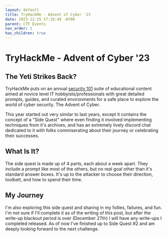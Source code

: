 ```yaml
---
layout: default
title: TryHackMe - Advent of Cyber '23
date: 2023-12-25 17:18:49 -0700
parent: CTF Events
nav_order: 1
has_children: true
---
```


# TryHackMe - Advent of Cyber '23

## The Yeti Strikes Back?

TryHackMe puts on an annual [security 101](https://tryhackme.com/room/adventofcyber2023) suite of educational content aimed at novice level IT hobbyists/professionals with great detailed prompts, guides, and curated environments for a safe place to explore the world of cyber security. The Advent of Cyber.

This year started out very similar to last years, except it contains the concept of a "Side Quest" where even finding it involved implementing techniques from it's archives, and has an extremely lively discord chat dedicated to it with folks commiserating about their journey or celebrating their successes.

## What Is It?

The side quest is made up of 4 parts, each about a week apart. They include a prompt like most of the others, but no real goal other than it's standard answer boxes. It's up to the attacker to choose their direction, toolbelt, and how to spend their time.

## My Journey

I'm also exploring this side quest and sharing in my follies, failures, and fun. I'm not sure if I'll complete it as of the writing of this post, but after the write-up blackout period is over (December 27th) I will have any write-ups I completed released. As of now I've finished up to Side Quest #2 and am deeply looking forward to the next challenge.
